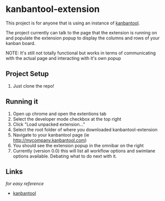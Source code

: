 # kanbantool-extension

This project is for anyone that is using an instance of [kanbantool][kanbantool]. 

The project currently can talk to the page that the extension is running on and populate the extension popup to display the columns and rows of your kanban board.

NOTE: It's still not totally functional but works in terms of communicating with the actual page and interacting with it's own popup

## Project Setup

1. Just clone the repo!

## Running it

1. Open up chrome and open the extentions tab
2. Select the developer mode checkbox at the top right
3. Click "Load unpacked extension…"
4. Select the root folder of where you downloaded kanbantool-extension
5. Navigate to your kanbantool page (ie http://mycompany.kanbantool.com)
6. You should see the extension popup in the omnibar on the right
7. Currently (version 0.0) this will list all workflow options and swimlane options available.  Debating what to do next with it.

Links
-----

*for easy reference*

- [kanbantool][kanbantool]

[kanbantool]: http://kanbantool.com
